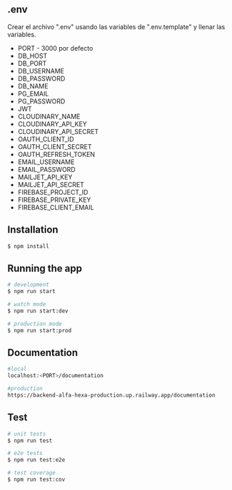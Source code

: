 ## .env

Crear el archivo ".env" usando las variables de ".env.template" y llenar las variables.

- PORT - 3000 por defecto
- DB_HOST
- DB_PORT
- DB_USERNAME
- DB_PASSWORD
- DB_NAME
- PG_EMAIL
- PG_PASSWORD
- JWT
- CLOUDINARY_NAME
- CLOUDINARY_API_KEY
- CLOUDINARY_API_SECRET
- OAUTH_CLIENT_ID
- OAUTH_CLIENT_SECRET
- OAUTH_REFRESH_TOKEN
- EMAIL_USERNAME
- EMAIL_PASSWORD
- MAILJET_API_KEY
- MAILJET_API_SECRET
- FIREBASE_PROJECT_ID
- FIREBASE_PRIVATE_KEY
- FIREBASE_CLIENT_EMAIL

## Installation

```bash
$ npm install
```

## Running the app

```bash
# development
$ npm run start

# watch mode
$ npm run start:dev

# production mode
$ npm run start:prod
```

## Documentation
```bash
#local
localhost:<PORT>/documentation

#production
https://backend-alfa-hexa-production.up.railway.app/documentation
```

## Test

```bash
# unit tests
$ npm run test

# e2e tests
$ npm run test:e2e

# test coverage
$ npm run test:cov
```

